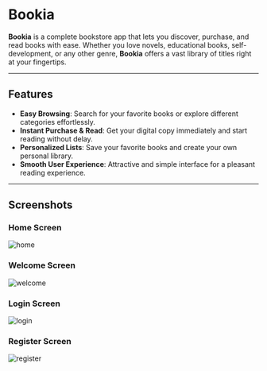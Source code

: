 # Bookia

**Bookia** is a complete bookstore app that lets you discover, purchase, and read books with ease. Whether you love novels, educational books, self-development, or any other genre, **Bookia** offers a vast library of titles right at your fingertips.

---

## Features

- **Easy Browsing**: Search for your favorite books or explore different categories effortlessly.
- **Instant Purchase & Read**: Get your digital copy immediately and start reading without delay.
- **Personalized Lists**: Save your favorite books and create your own personal library.
- **Smooth User Experience**: Attractive and simple interface for a pleasant reading experience.

---

## Screenshots

### Home Screen  
![home](assets/images/image_splash.png)

### Welcome Screen  
![welcome](assets/images/welcome_back_ground.png)

### Login Screen  
![login](assets/images/image_login.png)

### Register Screen  
![register](assets/images/image_register.png)
